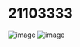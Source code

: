 # 21103333
![image](https://github.com/Deepanshibhardwaj/21103333/assets/124522200/d95fa4cc-ed7a-408b-821c-8c7e307417d8)
![image](https://github.com/Deepanshibhardwaj/21103333/assets/124522200/14d8bca4-f4c4-44fb-80d3-65c260b5b6ff)
